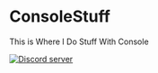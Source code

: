 # ConsoleStuff
This is Where I Do Stuff With Console

<a href="https://discord.me/Bacon_Space"><img src="https://discordapp.com/api/guilds/95608213499555840/widget.png?style=banner2" alt="Discord server"></a>
